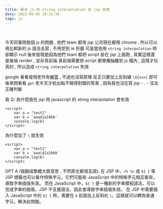 ```yaml
---
title: 解決 js 的 string interpolation 在 jsp 失效
date: 2023-09-05 19:31:56
tags: js
---
```

&nbsp;
<!-- more -->

今天同事問我個 js 的問題 , 他們 team 都用 jsp
公司現在都用 chrome , 所以可以用比較新的 js 語法去寫 , 不用受到 ie 折磨
可是當他用 `string interpolation` 時卻顯示 null
後來發現是因為他們 team 都把 script 掛在 jsp 上面跑 , 其實這樣還是後端 render , 並非真前端
真前端需要把 script 都單獨抽離到 js 檔內 , 這樣才玩真的 , 所以造成 `string interpolation` 失效

google 看看發現老外有[解答](https://medium.com/@daveford/template-literals-not-working-f5f0c7553f8b) , 不過也沒寫原理
反正只要加上反斜線 `\${xxx}` 即可
後來問看看 `gpt` 老半天才給出點不曉得對錯的答案 , 因為我也沒在寫 jsp - . - 沒法正確判斷


我 Q:
為什麼我在 jsp 用 javascript 的 string interpolation 會失效
```
<script>
	var a = "test2"
	var b = `aaa${a}bbb`
	console.log(b)
</script>
```

為什麼加了 `\` 就生效
```
<script>
	var a = "test2"
	var b = `aaa\${a}bbb`
	console.log(b)
</script>
```

GPT A (我翻成繁體大致意思 , 不然原文都很支語):
在 JSP 中，`<% %>` 或 `${ }` 等 JSP 標籤也可以看作特殊字元，它們可能和 JavaScript 中的特殊字元相互衝突，導致字串插值失效。
而在 JavaScript 中，`${ }` 是一種新的字串模板語法，可以完成字串的插值，JSP 不支援語法，因此會導致字串插值失效。
在 JSP 中需要插入 JavaScript 中的 `${ }` 時，需要在 `$` 前面加上反斜杠 `\`，這樣就可以轉為普通字元，解決此問題。
